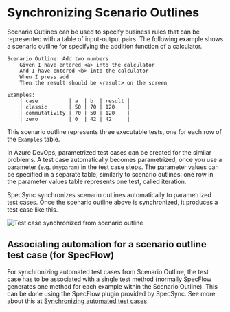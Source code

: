 # Synchronizing Scenario Outlines

Scenario Outlines can be used to specify business rules that can be represented with a table of input-output pairs. The following example shows a scenario outline for specifying the addition function of a calculator.

```text
Scenario Outline: Add two numbers
    Given I have entered <a> into the calculator
    And I have entered <b> into the calculator
    When I press add
    Then the result should be <result> on the screen

Examples: 
    | case          | a  | b  | result |
    | classic       | 50 | 70 | 120    |
    | commutativity | 70 | 50 | 120    |
    | zero          | 0  | 42 | 42     |
```

This scenario outline represents three executable tests, one for each row of the `Examples` table.

In Azure DevOps, parametrized test cases can be created for the similar problems. A test case automatically becomes parametrized, once you use a parameter \(e.g. `@myparam`\) in the test case steps. The parameter values can be specified in a separate table, similarly to scenario outlines: one row in the parameter values table represents one test, called iteration.

SpecSync synchronizes scenario outlines automatically to parametrized test cases. Once the scenario outline above is synchronized, it produces a test case like this.

![Test case synchronized from scenario outline](../.gitbook/assets/scenario-outlines-parametrized-test-case.png)

## Associating automation for a scenario outline test case \(for SpecFlow\)

For synchronizing automated test cases from Scenario Outline, the test case has to be associated with a single test method \(normally SpecFlow generates one method for each example within the Scenario Outline\). This can be done using the SpecFlow plugin provided by SpecSync. See more about this at [Synchronizing automated test cases](synchronizing-automated-test-cases.md).

